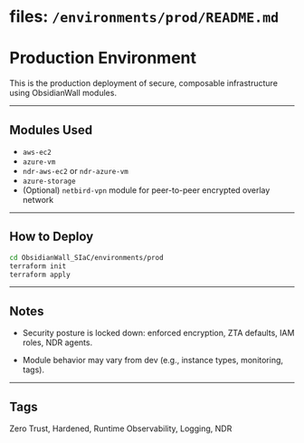 
# files: `/environments/prod/README.md`



# Production Environment

This is the production deployment of secure, composable infrastructure using ObsidianWall modules.

---
## Modules Used

- `aws-ec2`
- `azure-vm`
- `ndr-aws-ec2` or `ndr-azure-vm`
- `azure-storage`
- (Optional) `netbird-vpn` module for peer-to-peer encrypted overlay network

---

## How to Deploy

```bash
cd ObsidianWall_SIaC/environments/prod
terraform init
terraform apply
```
---
## Notes
 - Security posture is locked down: enforced encryption, ZTA defaults, IAM roles, NDR agents.

 - Module behavior may vary from dev (e.g., instance types, monitoring, tags).

---
## Tags
Zero Trust, Hardened, Runtime Observability, Logging, NDR
